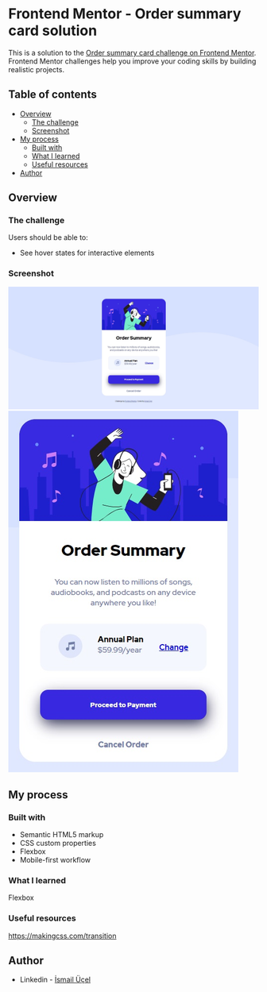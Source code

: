 # Frontend Mentor - Order summary card solution

This is a solution to the [Order summary card challenge on Frontend Mentor](https://www.frontendmentor.io/challenges/order-summary-component-QlPmajDUj). Frontend Mentor challenges help you improve your coding skills by building realistic projects.

## Table of contents

- [Overview](#overview)
  - [The challenge](#the-challenge)
  - [Screenshot](#screenshot)
- [My process](#my-process)
  - [Built with](#built-with)
  - [What I learned](#what-i-learned)
  - [Useful resources](#useful-resources)
- [Author](#author)

## Overview

### The challenge

Users should be able to:

- See hover states for interactive elements

### Screenshot

![](./screenshot.jpg)
![](./screenshot1.jpg)

## My process

### Built with

- Semantic HTML5 markup
- CSS custom properties
- Flexbox
- Mobile-first workflow

### What I learned

Flexbox

### Useful resources

https://makingcss.com/transition

## Author

- Linkedin - [İsmail Üçel](https://www.linkedin.com/in/ismail-%C3%BC%C3%A7el-a487b618a/)


```
